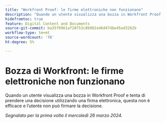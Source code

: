 ```yaml
---
title: "Workfront Proof: le firme elettroniche non funzionano"
description: "Quando un utente visualizza una bozza in Workfront Proof e tenta di prendere una decisione utilizzando una firma elettronica, questa non è efficace e l’utente non può firmare la decisione."
hidefromtoc: true
feature: Digital Content and Documents
source-git-commit: ba35f0961af20753c8b902a46d47dbe45ad3262b
workflow-type: tm+mt
source-wordcount: '76'
ht-degree: 5%

---
```



# Bozza di Workfront: le firme elettroniche non funzionano

<!--wf. wfp-->

Quando un utente visualizza una bozza in Workfront Proof e tenta di prendere una decisione utilizzando una firma elettronica, questa non è efficace e l’utente non può firmare la decisione.

_Segnalato per la prima volta il mercoledì 26 marzo 2024._

